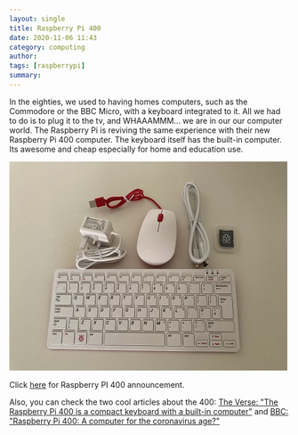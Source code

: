```yaml
---
layout: single
title: Raspberry Pi 400 
date: 2020-11-06 11:43
category: computing 
author: 
tags: [raspberrypi]
summary: 
---
```


In the eighties, we used to having homes computers, such as the Commodore or the BBC Micro, with a keyboard integrated to it. All we had to do is to plug it to the tv, and WHAAAMMM... we are in our our computer world. The Raspberry Pi is reviving the same experience with their new Raspberry Pi 400 computer. The keyboard itself has the built-in computer. Its awesome and cheap especially for home and education use.

![Raspberry PI 400](/assets/images/retro/Raspberry_Pi_400_(50586757772).jpg)

Click [here](https://www.raspberrypi.org/products/raspberry-pi-400) for Raspberry PI 400 announcement.

Also, you can check the two cool articles about the 400: [The Verse: "The Raspberry Pi 400 is a compact keyboard with a built-in computer"](https://www.theverge.com/2020/11/2/21542278/raspberry-pi-400-keyboard-computer-arm-release-date-news-features) and [BBC: "Raspberry Pi 400: A computer for the coronavirus age?"](https://www.bbc.com/news/technology-54782255) 